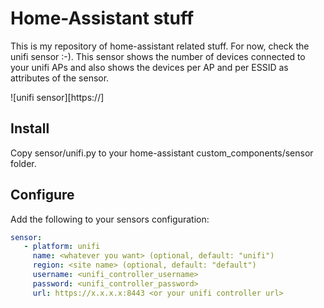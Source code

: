 # Home-Assistant stuff

This is my repository of home-assistant related stuff. For now, check the unifi sensor :-). This sensor
shows the number of devices connected to your unifi APs and also shows the devices per AP and per ESSID as attributes
of the sensor.

![unifi sensor][https://]

## Install

Copy sensor/unifi.py to your home-assistant custom_components/sensor folder.

## Configure

Add the following to your sensors configuration:

```yaml
sensor:
   - platform: unifi
     name: <whatever you want> (optional, default: "unifi")
     region: <site name> (optional, default: "default")
     username: <unifi_controller_username>
     password: <unifi_controller_password>
     url: https://x.x.x.x:8443 <or your unifi controller url>
```


